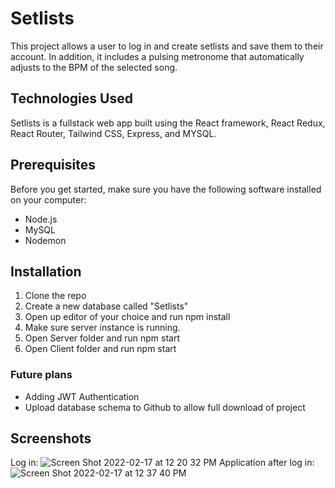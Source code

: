 # Setlists

This project allows a user to log in and create setlists and save them to their account. In addition, it includes a pulsing metronome that automatically adjusts to the BPM of the selected song.

## Technologies Used

Setlists is a fullstack web app built using the React framework, React Redux, React Router, Tailwind CSS, Express, and MYSQL.

## Prerequisites

Before you get started, make sure you have the following software installed on your computer:

- Node.js
- MySQL
- Nodemon

## Installation

1. Clone the repo
2. Create a new database called "Setlists"
3. Open up editor of your choice and run npm install
4. Make sure server instance is running.
5. Open Server folder and run npm start
6. Open Client folder and run npm start

### Future plans

- Adding JWT Authentication
- Upload database schema to Github to allow full download of project

## Screenshots
Log in:
![Screen Shot 2022-02-17 at 12 20 32 PM](https://user-images.githubusercontent.com/81320112/154549029-ce233cf9-39ad-49dd-a2a9-e43a3dd0a437.png)
Application after log in:
![Screen Shot 2022-02-17 at 12 37 40 PM](https://user-images.githubusercontent.com/81320112/154549048-b8edfaec-09cb-40f9-9123-e3d8f9199e31.png)

